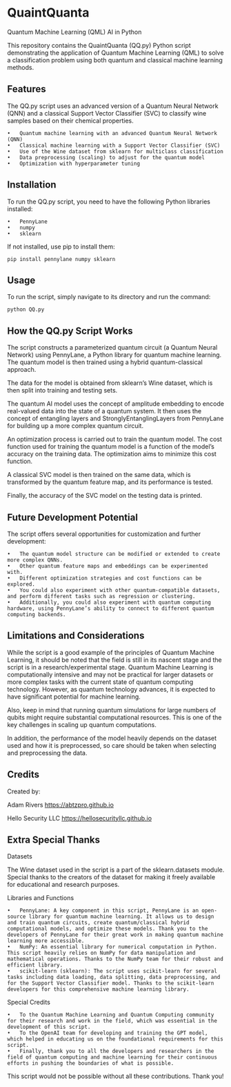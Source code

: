 # QuaintQuanta
Quantum Machine Learning (QML) AI in Python 

This repository contains the QuaintQuanta (QQ.py) Python script demonstrating the application of Quantum Machine Learning (QML) to solve a classification problem using both quantum and classical machine learning methods.

## Features

The QQ.py script uses an advanced version of a Quantum Neural Network (QNN) and a classical Support Vector Classifier (SVC) to classify wine samples based on their chemical properties.

	•	Quantum machine learning with an advanced Quantum Neural Network (QNN)
	•	Classical machine learning with a Support Vector Classifier (SVC)
	•	Use of the Wine dataset from sklearn for multiclass classification
	•	Data preprocessing (scaling) to adjust for the quantum model
	•	Optimization with hyperparameter tuning

## Installation

To run the QQ.py script, you need to have the following Python libraries installed:

	•	PennyLane
	•	numpy
	•	sklearn

If not installed, use pip to install them:
```
pip install pennylane numpy sklearn
```
## Usage

To run the script, simply navigate to its directory and run the command:
```
python QQ.py
```

## How the QQ.py Script Works

The script constructs a parameterized quantum circuit (a Quantum Neural Network) using PennyLane, a Python library for quantum machine learning. The quantum model is then trained using a hybrid quantum-classical approach.

The data for the model is obtained from sklearn’s Wine dataset, which is then split into training and testing sets.

The quantum AI model uses the concept of amplitude embedding to encode real-valued data into the state of a quantum system. It then uses the concept of entangling layers and StronglyEntanglingLayers from PennyLane for building up a more complex quantum circuit.

An optimization process is carried out to train the quantum model. The cost function used for training the quantum model is a function of the model’s accuracy on the training data. The optimization aims to minimize this cost function.

A classical SVC model is then trained on the same data, which is transformed by the quantum feature map, and its performance is tested.

Finally, the accuracy of the SVC model on the testing data is printed.

## Future Development Potential

The script offers several opportunities for customization and further development:

	•	The quantum model structure can be modified or extended to create more complex QNNs.
	•	Other quantum feature maps and embeddings can be experimented with.
	•	Different optimization strategies and cost functions can be explored.
	•	You could also experiment with other quantum-compatible datasets, and perform different tasks such as regression or clustering.
	•	Additionally, you could also experiment with quantum computing hardware, using PennyLane’s ability to connect to different quantum computing backends.

## Limitations and Considerations

While the script is a good example of the principles of Quantum Machine Learning, it should be noted that the field is still in its nascent stage and the script is in a research/experimental stage. Quantum Machine Learning is computationally intensive and may not be practical for larger datasets or more complex tasks with the current state of quantum computing technology. However, as quantum technology advances, it is expected to have significant potential for machine learning.

Also, keep in mind that running quantum simulations for large numbers of qubits might require substantial computational resources. This is one of the key challenges in scaling up quantum computations.

In addition, the performance of the model heavily depends on the dataset used and how it is preprocessed, so care should be taken when selecting and preprocessing the data.

## Credits

Created by:

Adam Rivers https://abtzpro.github.io

Hello Security LLC https://hellosecurityllc.github.io

## Extra Special Thanks

Datasets

The Wine dataset used in the script is a part of the sklearn.datasets module. Special thanks to the creators of the dataset for making it freely available for educational and research purposes.

Libraries and Functions

	•	PennyLane: A key component in this script, PennyLane is an open-source library for quantum machine learning. It allows us to design and train quantum circuits, create quantum/classical hybrid computational models, and optimize these models. Thank you to the developers of PennyLane for their great work in making quantum machine learning more accessible.
	•	NumPy: An essential library for numerical computation in Python. This script heavily relies on NumPy for data manipulation and mathematical operations. Thanks to the NumPy team for their robust and efficient library.
	•	scikit-learn (sklearn): The script uses scikit-learn for several tasks including data loading, data splitting, data preprocessing, and for the Support Vector Classifier model. Thanks to the scikit-learn developers for this comprehensive machine learning library.

Special Credits

	•	To the Quantum Machine Learning and Quantum Computing community for their research and work in the field, which was essential in the development of this script.
	•	To the OpenAI team for developing and training the GPT model, which helped in educating us on the foundational requirements for this script.
	•	Finally, thank you to all the developers and researchers in the field of quantum computing and machine learning for their continuous efforts in pushing the boundaries of what is possible.

This script would not be possible without all these contributions. Thank you!
